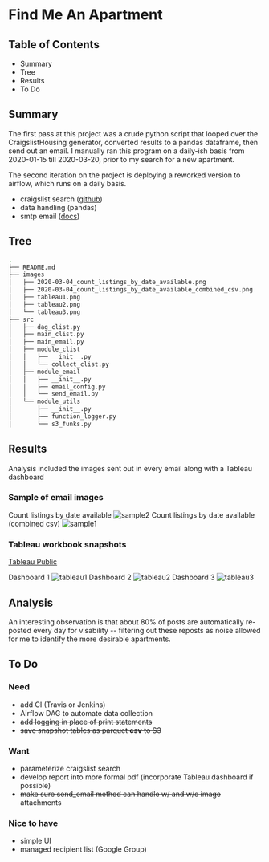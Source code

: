 # Find Me An Apartment

## Table of Contents

- Summary
- Tree
- Results
- To Do

## Summary

The first pass at this project was a crude python script that looped over the CraigslistHousing generator, converted results to a pandas dataframe, then send out an email. I manually ran this program on a daily-ish basis from 2020-01-15 till 2020-03-20, prior to my search for a new apartment. 

The second iteration on the project is deploying a reworked version to airflow, which runs on a daily basis.

- craigslist search ([github](https://github.com/juliomalegria/python-craigslist))
- data handling (pandas)
- smtp email ([docs](https://docs.python.org/3/library/smtplib.html))

## Tree

```bash
.
├── README.md
├── images
│   ├── 2020-03-04_count_listings_by_date_available.png
│   ├── 2020-03-04_count_listings_by_date_available_combined_csv.png
│   ├── tableau1.png
│   ├── tableau2.png
│   └── tableau3.png
├── src
│   ├── dag_clist.py
│   ├── main_clist.py
│   ├── main_email.py
│   ├── module_clist
│   │   ├── __init__.py
│   │   └── collect_clist.py
│   ├── module_email
│   │   ├── __init__.py
│   │   ├── email_config.py
│   │   └── send_email.py
│   └── module_utils
│       ├── __init__.py
│       ├── function_logger.py
│       └── s3_funks.py
```

## Results
Analysis included the images sent out in every email along with a Tableau dashboard

### Sample of email images
Count listings by date available
![sample2](https://github.com/william-cass-wright/find_me_an_apartment/blob/master/images/2020-03-04_count_listings_by_date_available.png)
Count listings by date available (combined csv)
![sample1](https://github.com/william-cass-wright/find_me_an_apartment/blob/master/images/2020-03-04_count_listings_by_date_available_combined_csv.png)


### Tableau workbook snapshots
[Tableau Public](https://public.tableau.com/profile/will.wright6939#!/vizhome/2020-07-20_craigslist_listings_analysis_in_sf/MainDashboard)

Dashboard 1
![tableau1](https://github.com/william-cass-wright/find_me_an_apartment/blob/master/images/tableau1.png)
Dashboard 2
![tableau2](https://github.com/william-cass-wright/find_me_an_apartment/blob/master/images/tableau2.png)
Dashboard 3
![tableau3](https://github.com/william-cass-wright/find_me_an_apartment/blob/master/images/tableau3.png)

## Analysis
An interesting observation is that about 80% of posts are automatically re-posted every day for visability -- filtering out these reposts as noise allowed for me to identify the more desirable apartments. 

## To Do
### Need
- add CI (Travis or Jenkins)
- Airflow DAG to automate data collection
- ~~add logging in place of print statements~~
- ~~save snapshot tables as ~~parquet~~ __csv__ to S3~~

### Want
- parameterize craigslist search
- develop report into more formal pdf (incorporate Tableau dashboard if possible)
- ~~make sure send_email method can handle w/ and w/o image attachments~~

### Nice to have
- simple UI
- managed recipient list (Google Group)
